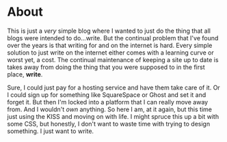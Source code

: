 # About

This is just a _very_ simple blog where I wanted to just do the thing that all blogs were intended to do...write. But the continual problem that I've found over the years is that writing for and on the internet is hard. Every simple solution to just write on the internet either comes with a learning curve or worst yet, a cost. The continual maintenance of keeping a site up to date is takes away from doing the thing that you were supposed to in the first place, **write**.

Sure, I could just pay for a hosting service and have them take care of it. Or I could sign up for something like SquareSpace or Ghost and set it and forget it. But then I'm locked into a platform that I can really move away from. And I wouldn't _own_ anything. So here I am, at it again, but this time just using the KISS and moving on with life. I might spruce this up a bit with some CSS, but honestly, I don't want to waste time with trying to design something. I just want to write.